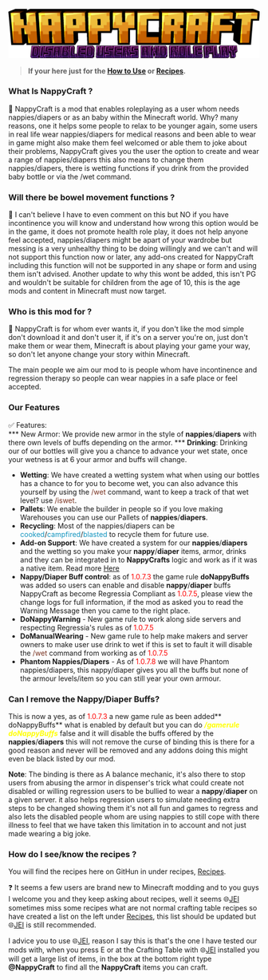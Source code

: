 ![Welcome to the In-Game Online Wiki](https://github.com/TheShadowModsUK/NappyCraftLinks/blob/main/resources/logonc.png?raw=true)

> **If your here just for the [How to Use](https://github.com/TheShadowModsUK/NappyCraftLinks/blob/main/howtouse.md) or [Recipes](https://github.com/TheShadowModsUK/NappyCraftLinks/blob/main/recipes/home.md).**

### What Is NappyCraft ?
📖 NappyCraft is a mod that enables roleplaying as a user whom needs nappies/diapers or as an baby within the Minecraft world. Why? many reasons, one it helps some people to relax to be younger again, some users in real life wear nappies/diapers for medical reasons and been able to wear in game might also make them feel welcomed or able them to joke about their problems, NappyCraft gives you the user the option to create and wear a range of nappies/diapers this also means to change them nappies/diapers, there is wetting functions if you drink from the provided baby bottle or via the /wet command.


### Will there be bowel movement functions ?
📖 I can't believe I have to even comment on this but NO if you have incontinence you will know and understand how wrong this option would be in the game, it does not promote health role play, it does not help anyone feel accepted, nappies/diapers might be apart of your wardrobe but messing is a very unhealthy thing to be doing willingly and we can't and will not support this function now or later, any add-ons created for NappyCraft including this function will not be supported in any shape or form and using them isn't advised. Another update to why this wont be added, this isn't PG and wouldn't be suitable for children from the age of 10, this is the age mods and content in Minecraft must now target. 


### Who is this mod for ?
📖 NappyCraft is for whom ever wants it, if you don't like the mod simple don't download it and don't user it, if it's on a server you're on, just don't make them or wear them, Minecraft is about playing your game your way, so don't let anyone change your story within Minecraft.

The main people we aim our mod to is people whom have incontinence and regression therapy so people can wear nappies in a safe place or feel accepted.

### Our Features
✅ Features:  
*** New Armor: We provide new armor in the style of **nappies**/**diapers**  with there own levels of buffs depending on the armor.
*** **Drinking**: Drinking our of our bottles will give you a chance to advance your wet state, once your wetness is at 6 your
armor and buffs will change.
* **Wetting**: We have created a wetting system what when using our bottles has a chance to for you to become wet, you can
also advance this yourself by using the <span style="color:#78311f;">/wet</span> command, want to keep a track of that wet level? use <span style="color:#78311f;">/iswet</span>.
* **Pallets**: We enable the builder in people so if you love making Warehouses you can use our Pallets of **nappies**/**diapers**.
* **Recycling**: Most of the nappies/diapers can be <span style="color:#1194bf;">cooked</span>/<span style="color:#1194bf;">campfired</span>/<span style="color:#1194bf;">blasted</span> to recycle them for future use. 
* **Add-on Support**: We have created a system for our **nappies**/**diapers** and the wetting so you make your **nappy**/**diaper**
items, armor, drinks and they can be integrated in to **NappyCrafts** logic and work as if it was a native item. Read more [Here](https://theshadowmodsuk.com/modwiki/nappycraft/3.-development "Our Dev Pages")
* **Nappy/Diaper Buff control**: as of <span style="color:red;">1.0.7.3</span> the game rule **doNappyBuffs** was added so users can enable and disable **nappy**/**diaper** buffs
NappyCraft as become Regressia Compliant as <span style="color:red;">1.0.7.5</span>, please view the change logs for full information, if the mod as asked you to read the Warning Message then you came to the right place.
* **DoNappyWarning** - New game rule to work along side servers and respecting Regressia's rules as of <span style="color:red;">1.0.7.5</span>
* **DoManualWearing** - New game rule to help make makers and server owners to make user use drink to wet if this is set to fault it will disable the <span style="color:#78311f;">/wet</span> command from working as of <span style="color:red;">1.0.7.5</span> 
*  **Phantom Nappies/Diapers** - As of <span style="color:red;">1.0.7.8</span> we will have Phantom nappies/diapers, this nappy/diaper gives you all the buffs but none of the armour levels/item so you can still year your own armour.


### Can I remove the Nappy/Diaper Buffs?
This is now a yes, as of <span style="color:red;">1.0.7.3</span> a new game rule as been added** doNappyBuffs** what is enabled by
default but you can do <span style="color:yellow;">***/gamerule doNappyBuffs***</span> false and it will disable the buffs offered by the
**nappies**/**diapers** this will not remove the curse of binding this is there for a good reason and never
will be removed and any addons doing this might even be black listed by our mod.

**Note**:
The binding is there as A balance mechanic, it's also there to stop users from abusing the armor
in dispenser's trick what could create not disabled or willing regression users to be bullied to wear
a **nappy**/**diaper** on a given server. it also helps regression users to simulate needing extra steps
to be changed showing them it's not all fun and games to regress and also lets the disabled people
whom are using nappies to still cope with there illness to feel that we have taken this limitation in to
account and not just made wearing a big joke.


### How do I see/know the recipes ?   
You will find the recipes here on GitHun in under recipes, [Recipes](https://github.com/TheShadowModsUK/NappyCraftLinks/blob/main/recipes/home.md).


❓ It seems a few users are brand new to Minecraft modding and to you guys I welcome you and they
keep asking about recipes, well it seems 🌐[JEI](https://www.curseforge.com/minecraft/mc-mods/jei) sometimes miss some recipes what are not normal crafting table recipes so have created a list on the left under [Recipes](https://theshadowmodsuk.com/modwiki/nappycraft/2.-recipes), this list should be updated but 🌐[JEI](https://www.curseforge.com/minecraft/mc-mods/jei) is still recommended.

I advice you to use 🌐[JEI](https://www.curseforge.com/minecraft/mc-mods/jei), reason I say this is that's the one I have tested our mods with, when you press
E or at the Crafting Table with 🌐[JEI](https://www.curseforge.com/minecraft/mc-mods/jei) installed you will get a large list of items, in the box at the bottom
right type **@NappyCraft** to find all the **NappyCraft** items you can craft.

